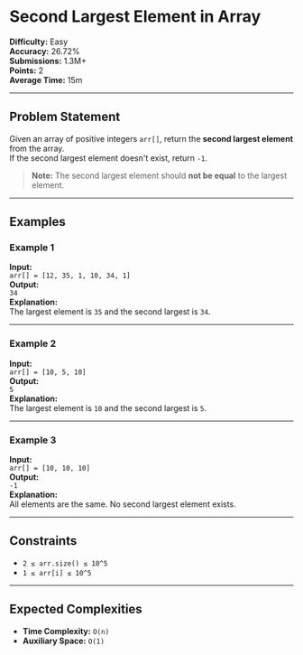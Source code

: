 # Second Largest Element in Array

**Difficulty:** Easy  
**Accuracy:** 26.72%  
**Submissions:** 1.3M+  
**Points:** 2  
**Average Time:** 15m

---

## Problem Statement

Given an array of positive integers `arr[]`, return the **second largest element** from the array.  
If the second largest element doesn't exist, return `-1`.

> **Note:** The second largest element should **not be equal** to the largest element.

---

## Examples

### Example 1
**Input:**  
`arr[] = [12, 35, 1, 10, 34, 1]`  
**Output:**  
`34`  
**Explanation:**  
The largest element is `35` and the second largest is `34`.

---

### Example 2
**Input:**  
`arr[] = [10, 5, 10]`  
**Output:**  
`5`  
**Explanation:**  
The largest element is `10` and the second largest is `5`.

---

### Example 3
**Input:**  
`arr[] = [10, 10, 10]`  
**Output:**  
`-1`  
**Explanation:**  
All elements are the same. No second largest element exists.

---

## Constraints

- `2 ≤ arr.size() ≤ 10^5`  
- `1 ≤ arr[i] ≤ 10^5`

---

## Expected Complexities

- **Time Complexity:** `O(n)`  
- **Auxiliary Space:** `O(1)`
